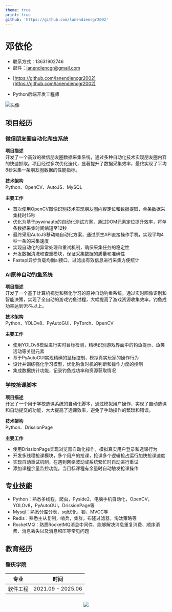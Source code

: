 ```yaml
---
theme: true
print: true
github: 'https://github.com/lanendiencgr2002'
---
```


# 邓依伦

- 联系方式：13631902746
- 邮件：lanendiencgr@gmail.com

>

- [https://github.com/lanendiencgr2002](https://github.com/lanendiencgr2002)

>

- Python后端开发工程师

>

![头像](https://static.todev.cc/resume/avatar.svg)

## 项目经历

### 微信朋友圈自动化爬虫系统

**项目描述**  
开发了一个高效的微信朋友圈数据采集系统，通过多种自动化技术实现朋友圈内容的快速抓取。项目经过多次优化迭代，显著提升了数据采集效率，最终实现了平均8秒采集一条朋友圈数据的性能指标。

**技术架构**  
Python、OpenCV、AutoJS、MySQL

**主要工作**
- 首次使用OpenCV图像识别技术实现朋友圈内容定位和数据提取，单条数据采集耗时15秒
- 优化为基于pywinauto的自动化测试方案，通过DOM元素定位提升效率，将单条数据采集时间缩短至12秒
- 最终采用AutoJS移动端自动化方案，通过原生API直接操作手机，实现平均4秒一条的采集速度
- 实现自动化的异常处理和重试机制，确保采集任务的稳定性
- 开发数据清洗和查重模块，保证采集数据的质量和准确性
- Fastapi异步负载均衡ai接口，过滤出有效信息进行采集方便统计

### AI原神自动钓鱼系统

**项目描述**  
开发了一个基于计算机视觉和强化学习的原神自动钓鱼系统。通过实时图像识别和智能决策，实现了全自动的游戏钓鱼过程，大幅提高了游戏资源收集效率，钓鱼成功率达到95%以上。

**技术架构**  
Python、YOLOv8、PyAutoGUI、PyTorch、OpenCV

**主要工作**
- 使用YOLOv8模型进行实时目标检测，精确识别游戏界面中的钓鱼提示、鱼类活动等关键元素
- 基于PyAutoGUI实现精确的鼠标控制，模拟真实玩家的操作行为
- 设计并训练强化学习模型，优化钓鱼时机的判断和操作力度的控制
- 集成数据统计功能，记录钓鱼成功率和资源获取情况

### 学校抢课脚本

**项目描述**  
开发了一个用于学校选课系统的自动化脚本，通过模拟用户操作，实现了自动选课和自动提交的功能，大大提高了选课效率，避免了手动操作的繁琐和错误。

**技术架构**  
Python、DrissionPage

**主要工作**
- 使用DrissionPage实现浏览器自动化操作，模拟真实用户登录和选课行为
- 开发多线程抢课模块，多个用户的抢课，抢课多个逻辑抢占运行加快抢课速度
- 实现自动重试机制，在遇到网络波动或系统繁忙时自动进行重试
- 添加课程余量监控功能，当目标课程有余量时自动触发抢课操作

## 专业技能
- Python：熟悉多线程，爬虫，Pyside2，电脑手机自动化，OpenCV，YOLOv8，PyAutoGUI，DrissionPage等
- Mysql：熟悉分库分表，sql优化，锁，MVCC等
- Redis：熟悉主从复制，哨兵，集群，布隆过滤器，淘汰策略等
- RocketMQ：熟悉RocketMQ消息中间件，能够解决消息重复消费、顺序消费、消息丢失以及消息积压等常见问题

## 教育经历
### 肇庆学院

|   专业   |       时间        |
| :------: | :---------------: |
| 软件工程 | 2021.09 - 2025.06 |

<p style="
    display: flex;
    justify-content: center;
    padding: 0.5rem 0;
">
  <img src="//github-readme-stats.vercel.app/api?username=Dunqing&show_icons=true&icon_color=CE1D2D&text_color=718096&bg_color=ffffff&hide_title=true" />
</p>
